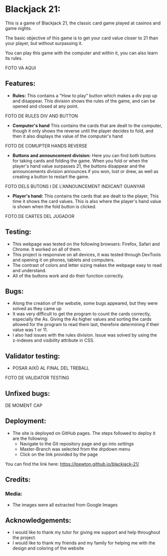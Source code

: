 # Blackjack 21:
This is a game of Blackjack 21, the classic card game played at casinos and game nights.

The basic objective of this game is to get your card value closer to 21 than your player, but without surpassing it. 

You can play this game with the computer and within it, you can also learn its rules.

FOTO VA AQUI

## Features:
* **Rules:**
This contains a "How to play" button which makes a div pop up and disappear. This division shows the rules of the game, and can be opened and closed at any point.

FOTO DE RULES DIV AND BUTTON

* **Computer's hand**
This contains the cards that are dealt to the computer, though it only shows the reverse until the player decides to fold, and then it also displays the value of the computer's hand

FOTO DE COMUPTER HANDS REVERSE

* **Buttons and announcement division:**
Here you can find both buttons for taking cards and folding the game. When you fold or when the player's hand value surpasses 21, the buttons disappear and the announcements division announces if you won, lost or drew, as well as creating a button to restart the game.

FOTO DELS BUTONS I DE L'ANNOUNCEMENT INDICANT GUANYAR

* **Player's hand:**
This contains the cards that are dealt to the player, This time it shows the card values. This is also where the player's hand value is shown when the fold button is clicked.

FOTO DE CARTES DEL JUGADOR

## Testing:
* This webpage was tested on the following browsers: Firefox, Safari and Chrome. It worked on all of them.
* This project is responsive on all devices, it was tested through DevTools and opening it on phones, tablets and computers.
* The contrast of colors and letter sizing makes the webpage easy to read and understand.
* All of the buttons work and do their function correctly.

## Bugs:
* Along the creation of the webstie, some bugs appeared, but they were solved as they came up
* It was very difficult to get the program to count the cards correctly, especially the As. Giving the As higher values and sorting the cards allowed for the program to read them last, therefore determining if their value was 1 or 11.
* I also had issues with the rules division. Issue was solved by using the z-indexes and visibility attribute in CSS. 

## Validator testing:
* POSAR AIXÒ AL FINAL DEL TREBALL

FOTO DE VALIDATOR TESTING

## Unfixed bugs:

DE MOMENT CAP

## Deployment:
* The site is deployed on GitHub pages. The steps followed to deploy it are the following:
  *  Navigate to the Git repository page and go into *settings*
  *  Master-Branch was selected from the drpdown menu
  *  Click on the link provided by the page
  
You can find the link here: https://lpewton.github.io/blackjack-21/

## Credits:
### Media:
* The images were all extracted from Google Images

## Acknowledgements:
* I would like to thank my tutor for giving me support and help throughout the project.
* I would like to thank my friends and my family for helping me with the design and coloring of the website